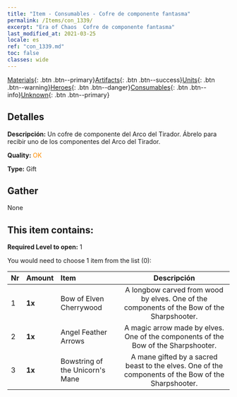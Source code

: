 ```yaml
---
title: "Item - Consumables - Cofre de componente fantasma"
permalink: /Items/con_1339/
excerpt: "Era of Chaos  Cofre de componente fantasma"
last_modified_at: 2021-03-25
locale: es
ref: "con_1339.md"
toc: false
classes: wide
---
```

 [Materials](/es/Items/){: .btn .btn--primary}[Artifacts](/es/Items/Artifacts/){: .btn .btn--success}[Units](/es/Items/Units/){: .btn .btn--warning}[Heroes](/es/Items/Heroes/){: .btn .btn--danger}[Consumables](/es/Items/Consumables/){: .btn .btn--info}[Unknown](/es/Items/Unknown/){: .btn .btn--primary}

## Detalles
 **Descripción:** Un cofre de componente del Arco del Tirador. Ábrelo para recibir uno de los componentes del Arco del Tirador.

 **Quality:** <span style="color: #FF8C00">OK</span>

 **Type:** Gift

## Gather

  None

## This item contains:

 **Required Level to open:** 1

 You would need to choose 1 item from the list (0):

  | Nr | Amount |     Item    | Descripción |
  |:---|:-------|:------------|:-----------:|
  | 1 |  **1x** | Bow of Elven Cherrywood | A longbow carved from wood by elves. One of the components of the Bow of the Sharpshooter.  | 
  | 2 |  **1x** | Angel Feather Arrows | A magic arrow made by elves. One of the components of the Bow of the Sharpshooter.  | 
  | 3 |  **1x** | Bowstring of the Unicorn's Mane | A mane gifted by a sacred beast to the elves. One of the components of the Bow of the Sharpshooter.  | 
